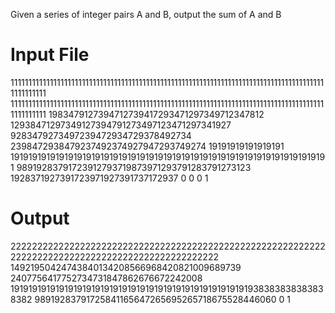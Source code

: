 Given a series of integer pairs A and B, output the sum of A and B

# Input File

11111111111111111111111111111111111111111111111111111111111111111111111111111111111111111111111111 11111111111111111111111111111111111111111111111111111111111111111111111111111111111111111111111111
1983479127394712739417293471297349712347812 12938471297349127394791273497123471297341927
9283479273497239472934729378492734 2398472938479237492374927947293749274
19191919191919191 19191919191919191919191919191919191919191919191919191919191919191919191
98919283791723912793719873971293791283791273123 1928371927391723971927391737172937
0 0
0 1

# Output 

22222222222222222222222222222222222222222222222222222222222222222222222222222222222222222222222222
14921950424743840134208566968420821009689739
2407756417752734731847862676672242008
19191919191919191919191919191919191919191919191919191938383838383838382
98919283791725841165647265695265718675528446060
0
1
